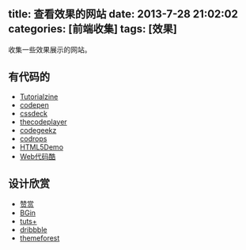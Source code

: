 title: 查看效果的网站
date: 2013-7-28 21:02:02
categories: [前端收集]
tags: [效果]
---
收集一些效果展示的网站。
<!--more-->

## 有代码的 ##
- [Tutorialzine](http://tutorialzine.com/)
- [codepen](http://codepen.io/)
- [cssdeck](http://cssdeck.com/)
- [thecodeplayer](http://thecodeplayer.com/)
- [codegeekz](http://codegeekz.com/)
- [codrops](http://tympanus.net/codrops/)
- [HTML5Demo](http://html5demos.com/)
- [Web代码酷](http://www.aspxcs.net/)

## 设计欣赏 ##
- [赞赏](http://www.zanawards.com/)
- [BGin](http://gbin1.com/gb/explore.htm)
- [tuts+](http://webdesign.tutsplus.com/)
- [dribbble](http://dribbble.com/)
- [themeforest](http://themeforest.net/)

